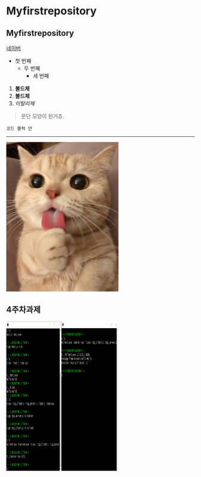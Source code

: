 # Myfirstrepository
## Myfirstrepository

[네이버](https://naver.com)

- 첫 번째
  - 두 번째
    - 세 번째
   
 1. **볼드체**
 2. **볼드체**
3. *이탈리체*

>문단 모양이 된거죠.
>
```
코드 블럭 안
```

* * *

<img width="300" height="400" src="./png/냥이.png"></img>

## 4주차과제
<img width="300" height="400" src="./png/4주차과제.png"></img>
